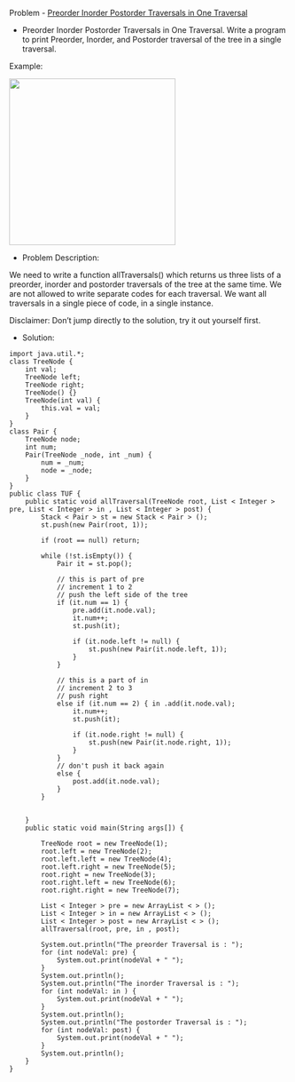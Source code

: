 Problem - [Preorder Inorder Postorder Traversals in One Traversal](https://www.codingninjas.com/codestudio/problems/981269?topList=striver-sde-sheet-problems&utm_source=striver&utm_medium=website)

- Preorder Inorder Postorder Traversals in One Traversal. Write a program to print Preorder, Inorder, and Postorder traversal of the tree in a single traversal.

Example:

<img src = "https://user-images.githubusercontent.com/101946115/213523051-99874402-8122-431a-97f7-e5c0c607dfe2.png" height = 300 weight = 600 />

- Problem Description: 

We need to write a function allTraversals() which returns us three lists of a preorder, inorder and postorder traversals of the tree at the same time. We are not allowed to write separate codes for each traversal. We want all traversals in a single piece of code, in a single instance.

Disclaimer: Don’t jump directly to the solution, try it out yourself first.

- Solution:

```
import java.util.*;
class TreeNode {
    int val;
    TreeNode left;
    TreeNode right;
    TreeNode() {}
    TreeNode(int val) {
        this.val = val;
    }
}
class Pair {
    TreeNode node;
    int num;
    Pair(TreeNode _node, int _num) {
        num = _num;
        node = _node;
    }
}
public class TUF {
    public static void allTraversal(TreeNode root, List < Integer > pre, List < Integer > in , List < Integer > post) {
        Stack < Pair > st = new Stack < Pair > ();
        st.push(new Pair(root, 1));
        
        if (root == null) return;

        while (!st.isEmpty()) {
            Pair it = st.pop();

            // this is part of pre
            // increment 1 to 2 
            // push the left side of the tree
            if (it.num == 1) {
                pre.add(it.node.val);
                it.num++;
                st.push(it);

                if (it.node.left != null) {
                    st.push(new Pair(it.node.left, 1));
                }
            }

            // this is a part of in 
            // increment 2 to 3 
            // push right 
            else if (it.num == 2) { in .add(it.node.val);
                it.num++;
                st.push(it);

                if (it.node.right != null) {
                    st.push(new Pair(it.node.right, 1));
                }
            }
            // don't push it back again 
            else {
                post.add(it.node.val);
            }
        }
 

    }
    public static void main(String args[]) {

        TreeNode root = new TreeNode(1);
        root.left = new TreeNode(2);
        root.left.left = new TreeNode(4);
        root.left.right = new TreeNode(5);
        root.right = new TreeNode(3);
        root.right.left = new TreeNode(6);
        root.right.right = new TreeNode(7);

        List < Integer > pre = new ArrayList < > ();
        List < Integer > in = new ArrayList < > ();
        List < Integer > post = new ArrayList < > ();
        allTraversal(root, pre, in , post);

        System.out.println("The preorder Traversal is : ");
        for (int nodeVal: pre) {
            System.out.print(nodeVal + " ");
        }
        System.out.println();
        System.out.println("The inorder Traversal is : ");
        for (int nodeVal: in ) {
            System.out.print(nodeVal + " ");
        }
        System.out.println();
        System.out.println("The postorder Traversal is : ");
        for (int nodeVal: post) {
            System.out.print(nodeVal + " ");
        }
        System.out.println();
    }
}
```
